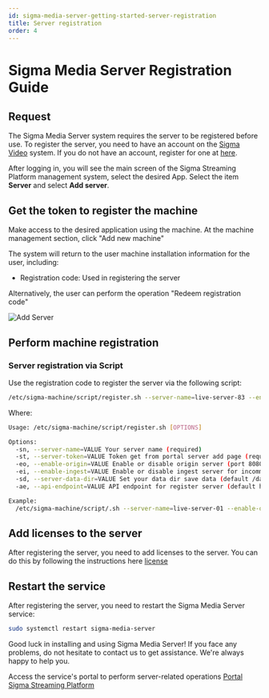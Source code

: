 ```yaml
---
id: sigma-media-server-getting-started-server-registration
title: Server registration
order: 4
---
```


# Sigma Media Server Registration Guide

## Request

The Sigma Media Server system requires the server to be registered before use. To register the server, you need to have an account on the [Sigma Video](https://sigma.video/) system. If you do not have an account, register for one at [here](https://portal.sigmaott.com/auth/login).

After logging in, you will see the main screen of the Sigma Streaming Platform management system, select the desired App. Select the item **Server** and select **Add server**.

## Get the token to register the machine

Make access to the desired application using the machine. At the machine management section, click "Add new machine"

The system will return to the user machine installation information for the user, including:

- Registration code: Used in registering the server

Alternatively, the user can perform the operation "Redeem registration code"

![Add Server](/images/media-server/getstarted/add-server.png)

## Perform machine registration

### Server registration via Script

Use the registration code to register the server via the following script:

```bash
/etc/sigma-machine/script/register.sh --server-name=live-server-83 --enable-origin=true --enable-ingest=true --server-token=xamBWB0CZpXgI9VXkP68c --server-data-dir=/data/transcode
```

Where:

```bash
Usage: /etc/sigma-machine/script/register.sh [OPTIONS]

Options:
  -sn, --server-name=VALUE Your server name (required)
  -st, --server-token=VALUE Token get from portal server add page (required)
  -eo, --enable-origin=VALUE Enable or disable origin server (port 8080 for http streaming hls, dash) (default true)
  -ei, --enable-ingest=VALUE Enable or disable ingest server for incomming streaming(port 1935 for rtmp, rtsp, srt) (default true)
  -sd, --server-data-dir=VALUE Set your data dir save data (default /data/transcode)
  -ae, --api-endpoint=VALUE API endpoint for register server (default https://api.sigma.video)

Example:
  /etc/sigma-machine/script/.sh --server-name=live-server-01 --enable-origin=true --enable-ingest=true --server-token=kKLyAqeQlcWImVciTrWW- --server-data-dir=/data/transcode
```

## Add licenses to the server

After registering the server, you need to add licenses to the server. You can do this by following the instructions here [license](../04-getting-started/05-add-license.md#way-2-access-to-server-management)

## Restart the service

After registering the server, you need to restart the Sigma Media Server service:

```bash
sudo systemctl restart sigma-media-server
```

Good luck in installing and using Sigma Media Server! If you face any problems, do not hesitate to contact us to get assistance. We're always happy to help you.

Access the service's portal to perform server-related operations [Portal Sigma Streaming Platform](https://portal.sigmaott.com/auth/login)
